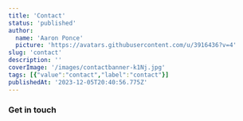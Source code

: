 ```yaml
---
title: 'Contact'
status: 'published'
author:
  name: 'Aaron Ponce'
  picture: 'https://avatars.githubusercontent.com/u/3916436?v=4'
slug: 'contact'
description: ''
coverImage: '/images/contactbanner-k1Nj.jpg'
tags: [{"value":"contact","label":"contact"}]
publishedAt: '2023-12-05T20:40:56.775Z'
---
```


### **Get in touch**